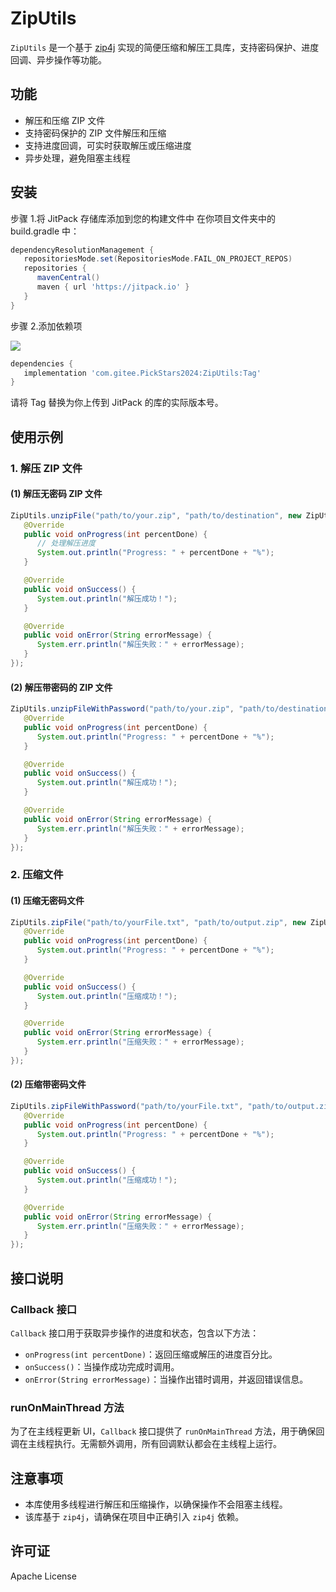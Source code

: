 # ZipUtils

`ZipUtils` 是一个基于 [zip4j](https://github.com/srikanth-lingala/zip4j) 实现的简便压缩和解压工具库，支持密码保护、进度回调、异步操作等功能。

## 功能

- 解压和压缩 ZIP 文件
- 支持密码保护的 ZIP 文件解压和压缩
- 支持进度回调，可实时获取解压或压缩进度
- 异步处理，避免阻塞主线程

## 安装

步骤 1.将 JitPack 存储库添加到您的构建文件中
在你项目文件夹中的 build.gradle 中：

```gradle
dependencyResolutionManagement {
   repositoriesMode.set(RepositoriesMode.FAIL_ON_PROJECT_REPOS)
   repositories {
      mavenCentral()
      maven { url 'https://jitpack.io' }
   }
}
```

步骤 2.添加依赖项

[![](https://jitpack.io/v/com.gitee.PickStars2024/ZipUtils.svg)](https://jitpack.io/#com.gitee.PickStars2024/ZipUtils)

```gradle
dependencies {
   implementation 'com.gitee.PickStars2024:ZipUtils:Tag'
}
```

请将 Tag 替换为你上传到 JitPack 的库的实际版本号。

## 使用示例

### 1. 解压 ZIP 文件

#### (1) 解压无密码 ZIP 文件
```java
ZipUtils.unzipFile("path/to/your.zip", "path/to/destination", new ZipUtils.Callback() {
   @Override
   public void onProgress(int percentDone) {
      // 处理解压进度
      System.out.println("Progress: " + percentDone + "%");
   }

   @Override
   public void onSuccess() {
      System.out.println("解压成功！");
   }

   @Override
   public void onError(String errorMessage) {
      System.err.println("解压失败：" + errorMessage);
   }
});
```

#### (2) 解压带密码的 ZIP 文件
```java
ZipUtils.unzipFileWithPassword("path/to/your.zip", "path/to/destination", "your_password", new ZipUtils.Callback() {
   @Override
   public void onProgress(int percentDone) {
      System.out.println("Progress: " + percentDone + "%");
   }

   @Override
   public void onSuccess() {
      System.out.println("解压成功！");
   }

   @Override
   public void onError(String errorMessage) {
      System.err.println("解压失败：" + errorMessage);
   }
});
```

### 2. 压缩文件

#### (1) 压缩无密码文件
```java
ZipUtils.zipFile("path/to/yourFile.txt", "path/to/output.zip", new ZipUtils.Callback() {
   @Override
   public void onProgress(int percentDone) {
      System.out.println("Progress: " + percentDone + "%");
   }

   @Override
   public void onSuccess() {
      System.out.println("压缩成功！");
   }

   @Override
   public void onError(String errorMessage) {
      System.err.println("压缩失败：" + errorMessage);
   }
});
```

#### (2) 压缩带密码文件
```java
ZipUtils.zipFileWithPassword("path/to/yourFile.txt", "path/to/output.zip", "your_password", new ZipUtils.Callback() {
   @Override
   public void onProgress(int percentDone) {
      System.out.println("Progress: " + percentDone + "%");
   }

   @Override
   public void onSuccess() {
      System.out.println("压缩成功！");
   }

   @Override
   public void onError(String errorMessage) {
      System.err.println("压缩失败：" + errorMessage);
   }
});
```

## 接口说明

### Callback 接口

`Callback` 接口用于获取异步操作的进度和状态，包含以下方法：

- `onProgress(int percentDone)`：返回压缩或解压的进度百分比。
- `onSuccess()`：当操作成功完成时调用。
- `onError(String errorMessage)`：当操作出错时调用，并返回错误信息。

### runOnMainThread 方法

为了在主线程更新 UI，`Callback` 接口提供了 `runOnMainThread` 方法，用于确保回调在主线程执行。无需额外调用，所有回调默认都会在主线程上运行。

## 注意事项

- 本库使用多线程进行解压和压缩操作，以确保操作不会阻塞主线程。
- 该库基于 `zip4j`，请确保在项目中正确引入 `zip4j` 依赖。

## 许可证

Apache License